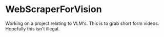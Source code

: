 # WebScraperForVision
Working on a project relating to VLM's. This is to grab short form videos. Hopefully this isn't illegal.
